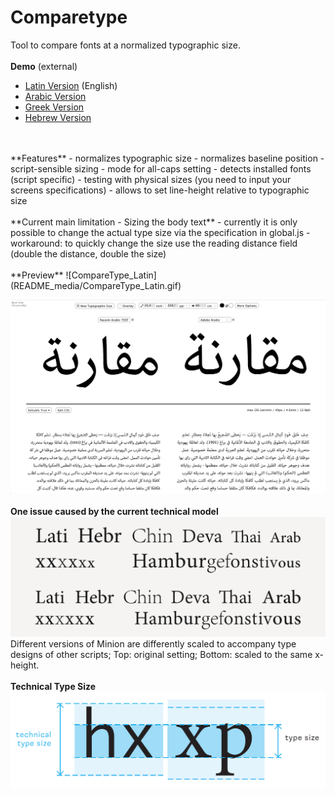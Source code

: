# Comparetype

Tool to compare fonts at a normalized typographic size.
<br/>
<br/>
**Demo** (external)
- [Latin Version](http://vongebhardi.de/comparetype/github/) (English)
- [Arabic Version](http://vongebhardi.de/comparetype/github/arabic.html)
- [Greek Version](http://vongebhardi.de/comparetype/github/greek.html)
- [Hebrew Version](http://vongebhardi.de/comparetype/github/hebrew.html)
<br/>
<br/>
**Features**
- normalizes typographic size
- normalizes baseline position
- script-sensible sizing
- mode for all-caps setting
- detects installed fonts (script specific)
- testing with physical sizes (you need to input your screens specifications)
- allows to set line-height relative to typographic size
<br/>
<br/>
**Current main limitation - Sizing the body text**
- currently it is only possible to change the actual type size via the specification in global.js
- workaround: to quickly change the size use the reading distance field (double the distance, double the size)
<br/>
<br/>
**Preview**
![CompareType_Latin](README_media/CompareType_Latin.gif)

![CompareType_Arabic](README_media/CompareType_Arabic.gif)
<br/>
<br/>
**One issue caused by the current technical model**
![Minion_scaled-Latin-to-match-other-scripts-typeface-metrics](README_media/Minion_scaled-Latin-to-match-other-scripts-typeface-metrics.png)
Different versions of Minion are differently scaled to accompany
type designs of other scripts; Top: original
setting; Bottom: scaled to the same x-height.
<br/>
<br/>
**Technical Type Size**
![Technical-Typesize](README_media/Technical-Typesize.png)
